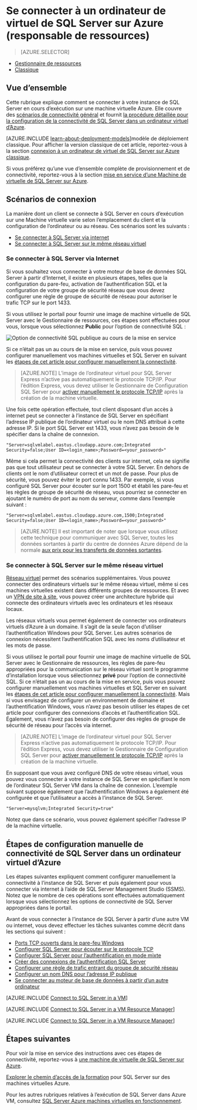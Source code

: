 <properties
    pageTitle="Se connecter à un ordinateur virtuel du SQL Server (Gestionnaire de ressources) | Microsoft Azure"
    description="Apprenez à vous connecter à SQL Server en cours d’exécution sur une Machine virtuelle dans Azure. Cette rubrique utilise le modèle de déploiement classique. Les scénarios diffèrent en fonction de la configuration réseau et l’emplacement du client."
    services="virtual-machines-windows"
    documentationCenter="na"
    authors="rothja"
    manager="jhubbard"    
    tags="azure-resource-manager"/>
<tags
    ms.service="virtual-machines-windows"
    ms.devlang="na"
    ms.topic="article"
    ms.tgt_pltfrm="vm-windows-sql-server"
    ms.workload="infrastructure-services"
    ms.date="09/21/2016"
    ms.author="jroth" />

# <a name="connect-to-a-sql-server-virtual-machine-on-azure-resource-manager"></a>Se connecter à un ordinateur de virtuel de SQL Server sur Azure (responsable de ressources)

> [AZURE.SELECTOR]
- [Gestionnaire de ressources](virtual-machines-windows-sql-connect.md)
- [Classique](virtual-machines-windows-classic-sql-connect.md)

## <a name="overview"></a>Vue d’ensemble

Cette rubrique explique comment se connecter à votre instance de SQL Server en cours d’exécution sur une machine virtuelle Azure. Elle couvre des [scénarios de connectivité général](#connection-scenarios) et fournit [la procédure détaillée pour la configuration de la connectivité de SQL Server dans un ordinateur virtuel d’Azure](#steps-for-manually-configuring-sql-server-connectivity-in-an-azure-vm).

[AZURE.INCLUDE [learn-about-deployment-models](../../includes/learn-about-deployment-models-rm-include.md)]modèle de déploiement classique. Pour afficher la version classique de cet article, reportez-vous à la section [connexion à un ordinateur de virtuel de SQL Server sur Azure classique](virtual-machines-windows-classic-sql-connect.md).

Si vous préférez qu’une vue d’ensemble complète de provisionnement et de connectivité, reportez-vous à la section [mise en service d’une Machine de virtuelle de SQL Server sur Azure](virtual-machines-windows-portal-sql-server-provision.md).

## <a name="connection-scenarios"></a>Scénarios de connexion

La manière dont un client se connecte à SQL Server en cours d’exécution sur une Machine virtuelle varie selon l’emplacement du client et la configuration de l’ordinateur ou au réseau. Ces scénarios sont les suivants :

- [Se connecter à SQL Server via internet](#connect-to-sql-server-over-the-internet)
- [Se connecter à SQL Server sur le même réseau virtuel](#connect-to-sql-server-in-the-same-virtual-network)

### <a name="connect-to-sql-server-over-the-internet"></a>Se connecter à SQL Server via Internet

Si vous souhaitez vous connecter à votre moteur de base de données SQL Server à partir d’Internet, il existe en plusieurs étapes, telles que la configuration du pare-feu, activation de l’authentification SQL et la configuration de votre groupe de sécurité réseau que vous devez configurer une règle de groupe de sécurité de réseau pour autoriser le trafic TCP sur le port 1433.

Si vous utilisez le portail pour fournir une image de machine virtuelle de SQL Server avec le Gestionnaire de ressources, ces étapes sont effectuées pour vous, lorsque vous sélectionnez **Public** pour l’option de connectivité SQL :

![Option de connectivité SQL publique au cours de la mise en service](./media/virtual-machines-windows-sql-connect/sql-vm-portal-connectivity.png)

Si ce n’était pas un au cours de la mise en service, puis vous pouvez configurer manuellement vos machines virtuelles et SQL Server en suivant les [étapes de cet article pour configurer manuellement la connectivité](#steps-for-manually-configuring-sql-server-connectivity-in-an-azure-vm).

>[AZURE.NOTE] L’image de l’ordinateur virtuel pour SQL Server Express n’active pas automatiquement le protocole TCP/IP. Pour l’édition Express, vous devez utiliser le Gestionnaire de Configuration SQL Server pour [activer manuellement le protocole TCP/IP](#configure-sql-server-to-listen-on-the-tcp-protocol) après la création de la machine virtuelle.

Une fois cette opération effectuée, tout client disposant d’un accès à internet peut se connecter à l’instance de SQL Server en spécifiant l’adresse IP publique de l’ordinateur virtuel ou le nom DNS attribué à cette adresse IP. Si le port SQL Server est 1433, vous n’avez pas besoin de le spécifier dans la chaîne de connexion.

    "Server=sqlvmlabel.eastus.cloudapp.azure.com;Integrated Security=false;User ID=<login_name>;Password=<your_password>"

Même si cela permet la connectivité des clients sur internet, cela ne signifie pas que tout utilisateur peut se connecter à votre SQL Server. En dehors de clients ont le nom d’utilisateur correct et un mot de passe. Pour plus de sécurité, vous pouvez éviter le port connu 1433. Par exemple, si vous configuré SQL Server pour écouter sur le port 1500 et établi les pare-feu et les règles de groupe de sécurité de réseau, vous pourriez se connecter en ajoutant le numéro de port au nom du serveur, comme dans l’exemple suivant :

    "Server=sqlvmlabel.eastus.cloudapp.azure.com,1500;Integrated Security=false;User ID=<login_name>;Password=<your_password>"

>[AZURE.NOTE] Il est important de noter que lorsque vous utilisez cette technique pour communiquer avec SQL Server, toutes les données sortantes à partir du centre de données Azure dépend de la normale [aux prix pour les transferts de données sortantes](https://azure.microsoft.com/pricing/details/data-transfers/).

### <a name="connect-to-sql-server-in-the-same-virtual-network"></a>Se connecter à SQL Server sur le même réseau virtuel

[Réseau virtuel](../virtual-network/virtual-networks-overview.md) permet des scénarios supplémentaires. Vous pouvez connecter des ordinateurs virtuels sur le même réseau virtuel, même si ces machines virtuelles existent dans différents groupes de ressources. Et avec un [VPN de site à site](../vpn-gateway/vpn-gateway-site-to-site-create.md), vous pouvez créer une architecture hybride qui connecte des ordinateurs virtuels avec les ordinateurs et les réseaux locaux.

Les réseaux virtuels vous permet également de connecter vos ordinateurs virtuels d’Azure à un domaine. Il s’agit de la seule façon d’utiliser l’authentification Windows pour SQL Server. Les autres scénarios de connexion nécessitent l’authentification SQL avec les noms d’utilisateur et les mots de passe.

Si vous utilisez le portail pour fournir une image de machine virtuelle de SQL Server avec le Gestionnaire de ressources, les règles de pare-feu appropriées pour la communication sur le réseau virtuel sont le programme d’installation lorsque vous sélectionnez **privé** pour l’option de connectivité SQL. Si ce n’était pas un au cours de la mise en service, puis vous pouvez configurer manuellement vos machines virtuelles et SQL Server en suivant les [étapes de cet article pour configurer manuellement la connectivité](#steps-for-manually-configuring-sql-server-connectivity-in-an-azure-vm). Mais si vous envisagez de configurer un environnement de domaine et l’authentification Windows, vous n’avez pas besoin utiliser les étapes de cet article pour configurer des connexions d’accès et l’authentification SQL. Également, vous n’avez pas besoin de configurer des règles de groupe de sécurité de réseau pour l’accès via internet.

>[AZURE.NOTE] L’image de l’ordinateur virtuel pour SQL Server Express n’active pas automatiquement le protocole TCP/IP. Pour l’édition Express, vous devez utiliser le Gestionnaire de Configuration SQL Server pour [activer manuellement le protocole TCP/IP](#configure-sql-server-to-listen-on-the-tcp-protocol) après la création de la machine virtuelle.

En supposant que vous avez configuré DNS de votre réseau virtuel, vous pouvez vous connecter à votre instance de SQL Server en spécifiant le nom de l’ordinateur SQL Server VM dans la chaîne de connexion. L’exemple suivant suppose également que l’authentification Windows a également été configurée et que l’utilisateur a accès à l’instance de SQL Server.

    "Server=mysqlvm;Integrated Security=true"

Notez que dans ce scénario, vous pouvez également spécifier l’adresse IP de la machine virtuelle.

## <a name="steps-for-manually-configuring-sql-server-connectivity-in-an-azure-vm"></a>Étapes de configuration manuelle de connectivité de SQL Server dans un ordinateur virtuel d’Azure

Les étapes suivantes expliquent comment configurer manuellement la connectivité à l’instance de SQL Server et puis également pour vous connecter via internet à l’aide de SQL Server Management Studio (SSMS). Notez que le nombre de ces opérations sont effectuées automatiquement lorsque vous sélectionnez les options de connectivité de SQL Server appropriées dans le portail.

Avant de vous connecter à l’instance de SQL Server à partir d’une autre VM ou internet, vous devez effectuer les tâches suivantes comme décrit dans les sections qui suivent :

- [Ports TCP ouverts dans le pare-feu Windows](#open-tcp-ports-in-the-windows-firewall-for-the-default-instance-of-the-database-engine)
- [Configurer SQL Server pour écouter sur le protocole TCP](#configure-sql-server-to-listen-on-the-tcp-protocol)
- [Configurer SQL Server pour l’authentification en mode mixte](#configure-sql-server-for-mixed-mode-authentication)
- [Créer des connexions de l’authentification SQL Server](#create-sql-server-authentication-logins)
- [Configurer une règle de trafic entrant du groupe de sécurité réseau](#configure-a-network-security-group-inbound-rule-for-the-vm)
- [Configurer un nom DNS pour l’adresse IP publique](#configure-a-dns-label-for-the-public-ip-address)
- [Se connecter au moteur de base de données à partir d’un autre ordinateur](#connect-to-the-database-engine-from-another-computer)

[AZURE.INCLUDE [Connect to SQL Server in a VM](../../includes/virtual-machines-sql-server-connection-steps.md)]

[AZURE.INCLUDE [Connect to SQL Server in a VM Resource Manager](../../includes/virtual-machines-sql-server-connection-steps-resource-manager-nsg-rule.md)]

[AZURE.INCLUDE [Connect to SQL Server in a VM Resource Manager](../../includes/virtual-machines-sql-server-connection-steps-resource-manager.md)]

## <a name="next-steps"></a>Étapes suivantes

Pour voir la mise en service des instructions avec ces étapes de connectivité, reportez-vous à [une machine de virtuelle de SQL Server sur Azure](virtual-machines-windows-portal-sql-server-provision.md).

[Explorer le chemin d’accès de la formation](https://azure.microsoft.com/documentation/learning-paths/sql-azure-vm/) pour SQL Server sur des machines virtuelles Azure.

Pour les autres rubriques relatives à l’exécution de SQL Server dans Azure VM, consultez [SQL Server Azure machines virtuelles en fonctionnement](virtual-machines-windows-sql-server-iaas-overview.md).
